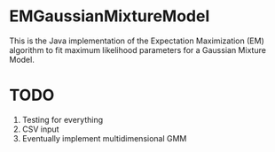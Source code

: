 # EMGaussianMixtureModel
This is the Java implementation of the Expectation Maximization (EM) algorithm to fit maximum likelihood parameters for a Gaussian Mixture Model.

# TODO
1) Testing for everything
2) CSV input
3) Eventually implement multidimensional GMM
